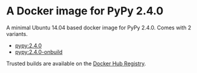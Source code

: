 A Docker image for PyPy 2.4.0
=============================

A minimal Ubuntu 14.04 based docker image for PyPy 2.4.0. Comes with 2 variants.

- [pypy:2.4.0](Dockerfile)
- [pypy:2.4.0-onbuild](onbuild/Dockerfile)

Trusted builds are available on the [Docker Hub Registry](https://registry.hub.docker.com/u/jeethu/pypy/).
